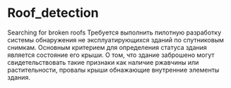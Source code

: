# Roof_detection
Searching for broken roofs
Требуется выполнить пилотную разработку системы обнаружения не эксплуатирующихся зданий по спутниковым снимкам. Основным критерием для определения статуса здания является состояние его крыши. О том, что здание заброшено могут свидетельствовать такие признаки как наличие ржавчины или растительности, провалы крыши обнажающие внутренние элементы здания.
